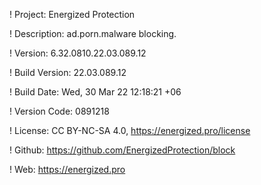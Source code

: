 ! Project: Energized Protection

! Description: ad.porn.malware blocking.

! Version: 6.32.0810.22.03.089.12

! Build Version: 22.03.089.12

! Build Date: Wed, 30 Mar 22 12:18:21 +06

! Version Code: 0891218

! License: CC BY-NC-SA 4.0, https://energized.pro/license

! Github: https://github.com/EnergizedProtection/block

! Web: https://energized.pro
